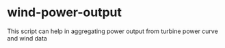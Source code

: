# wind-power-output
This script can help in aggregating power output from turbine power curve and wind data
